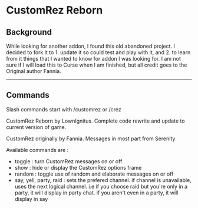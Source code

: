 # CustomRez Reborn
## Background

While looking for another addon, I found this old abandoned project. I decided to fork it to 1. update it so could test and play with it, and 2. to learn from it things that I wanted to know for addon I was looking for. I am not sure if I will load this to Curse when I am finished, but all credit goes to the Original author Fannia.
___
## Commands

Slash commands start with /customrez or /crez

CustomRez Reborn by LownIgnitus. Complete code rewrite and update to current version of game.

CustomRez originally by Fannia. Messages in most part from Serenity

Available commands are :

 - toggle : turn CustomRez messages on or off
 - show : hide or display the CustomRez options frame
 - random : toggle use of random and elaborate messages on or off
 - say, yell, party, raid : sets the prefered channel. if channel is unavailable, uses the next logical channel. i.e if you choose raid but you're only in a party, it will display in party chat. if you aren't even in a party, it will display in say
